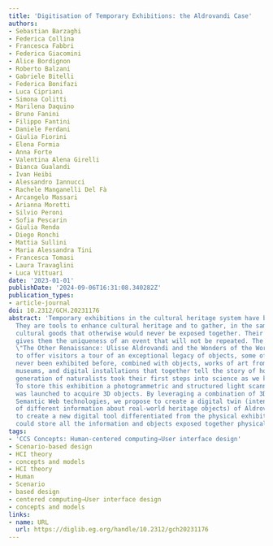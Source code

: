 ```yaml
---
title: 'Digitisation of Temporary Exhibitions: the Aldrovandi Case'
authors:
- Sebastian Barzaghi
- Federica Collina
- Francesca Fabbri
- Federica Giacomini
- Alice Bordignon
- Roberto Balzani
- Gabriele Bitelli
- Federica Bonifazi
- Luca Cipriani
- Simona Colitti
- Marilena Daquino
- Bruno Fanini
- Filippo Fantini
- Daniele Ferdani
- Giulia Fiorini
- Elena Formia
- Anna Forte
- Valentina Alena Girelli
- Bianca Gualandi
- Ivan Heibi
- Alessandro Iannucci
- Rachele Manganelli Del Fà
- Arcangelo Massari
- Arianna Moretti
- Silvio Peroni
- Sofia Pescarin
- Giulia Renda
- Diego Ronchi
- Mattia Sullini
- Maria Alessandra Tini
- Francesca Tomasi
- Laura Travaglini
- Luca Vittuari
date: '2023-01-01'
publishDate: '2024-09-06T16:31:08.340282Z'
publication_types:
- article-journal
doi: 10.2312/GCH.20231176
abstract: 'Temporary exhibitions in the cultural heritage system have become diffused.
  They are tools to enhance cultural heritage and to gather, in the same context,
  cultural goods that otherwise would never be exposed together. Their temporal limitation
  gives them the uniqueness of an event that will not be repeated. The exhibition
  \"The Other Renaissance: Ulisse Aldrovandi and the Wonders of the World” was created
  to offer visitors a tour of an exceptional legacy of objects, some of which have
  never been exhibited before, combined with objects, works of art from several Italian
  museums, and digital installations that together tell the story of how the first
  generation of naturalists took their first steps into science as we know it today.
  To store this exhibition a photogrammetric and structured light scanner survey campaign
  was launched to acquire 3D objects. By leveraging a combination of 3D, LOD, and
  Semantic Web technologies, we propose to create a digital twin (intended as an aggregation
  of different information about real-world heritage objects) of Aldrovandi exhibitions,
  to create a new digital tool differentiated from the physical exhibition, but that
  could store all the information and objects exposed together physically.'
tags:
- 'CCS Concepts: Human-centered computing→User interface design'
- Scenario-based design
- HCI theory
- concepts and models
- HCI theory
- Human
- Scenario
- based design
- centered computing→User interface design
- concepts and models
links:
- name: URL
  url: https://diglib.eg.org/handle/10.2312/gch20231176
---
```

